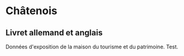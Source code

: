 # Châtenois
## Livret allemand et anglais
Données d'exposition de la maison du tourisme et du patrimoine. Test.

